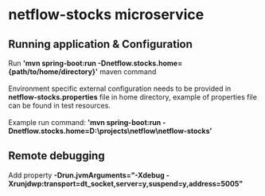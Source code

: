 # netflow-stocks microservice

## Running application & Configuration
Run **'mvn spring-boot:run -Dnetflow.stocks.home={path/to/home/directory}'** maven command <br/><br/>
Environment specific external configuration needs to be provided in **netflow-stocks.properties** file in home directory, 
example of properties file can be found in test resources. <br/><br/>
Example run command: **'mvn spring-boot:run -Dnetflow.stocks.home=D:\projects\netflow\netflow-stocks'**
 

## Remote debugging
Add property **-Drun.jvmArguments="-Xdebug -Xrunjdwp:transport=dt_socket,server=y,suspend=y,address=5005"**

